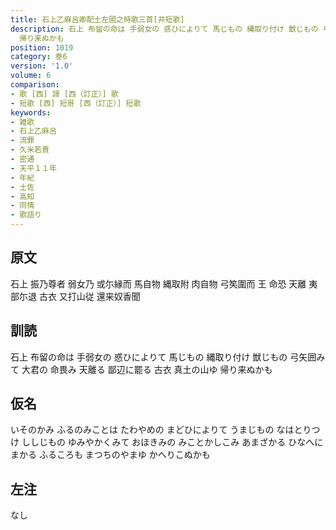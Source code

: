 ```yaml
---
title: 石上乙麻呂卿配土左國之時歌三首[并短歌]
description: 石上 布留の命は 手弱女の 惑ひによりて 馬じもの 縄取り付け 獣じもの 弓矢囲みて 大君の 命畏み 天離る 鄙辺に罷る 古衣 真土の山ゆ
  帰り来ぬかも
position: 1019
category: 巻6
version: '1.0'
volume: 6
comparison:
- 歌 [西] 謌 [西（訂正）] 歌
- 短歌 [西] 短哥 [西（訂正）] 短歌
keywords:
- 雑歌
- 石上乙麻呂
- 流罪
- 久米若賣
- 密通
- 天平１１年
- 年紀
- 土佐
- 高知
- 同情
- 歌語り
---
```


## 原文

石上 振乃尊者 弱女乃 或尓縁而 馬自物 縄取附 肉自物 弓笶圍而 王 命恐 天離 夷部尓退 古衣 又打山従 還来奴香聞

## 訓読

石上 布留の命は 手弱女の 惑ひによりて 馬じもの 縄取り付け 獣じもの 弓矢囲みて 大君の 命畏み 天離る 鄙辺に罷る 古衣 真土の山ゆ 帰り来ぬかも

## 仮名

いそのかみ ふるのみことは たわやめの まどひによりて うまじもの なはとりつけ ししじもの ゆみやかくみて おほきみの みことかしこみ あまざかる ひなへにまかる ふるころも まつちのやまゆ かへりこぬかも

## 左注

なし
